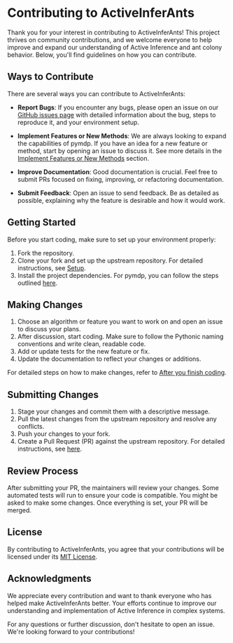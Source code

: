 # Contributing to ActiveInferAnts

Thank you for your interest in contributing to ActiveInferAnts! This project thrives on community contributions, and we welcome everyone to help improve and expand our understanding of Active Inference and ant colony behavior. Below, you'll find guidelines on how you can contribute.

## Ways to Contribute

There are several ways you can contribute to ActiveInferAnts:

- **Report Bugs**: If you encounter any bugs, please open an issue on our [GitHub issues page](https://github.com/infer-actively/pymdp/issues) with detailed information about the bug, steps to reproduce it, and your environment setup.

- **Implement Features or New Methods**: We are always looking to expand the capabilities of pymdp. If you have an idea for a new feature or method, start by opening an issue to discuss it. See more details in the [Implement Features or New Methods](ActiveInferAnts/9_OTHER/pymdp/CONTRIBUTING.md#L31-L39) section.

- **Improve Documentation**: Good documentation is crucial. Feel free to submit PRs focused on fixing, improving, or refactoring documentation.

- **Submit Feedback**: Open an issue to send feedback. Be as detailed as possible, explaining why the feature is desirable and how it would work.

## Getting Started

Before you start coding, make sure to set up your environment properly:

1. Fork the repository.
2. Clone your fork and set up the upstream repository. For detailed instructions, see [Setup](ActiveInferAnts/9_OTHER/pymdp/CONTRIBUTING.md#L64-L90).
3. Install the project dependencies. For pymdp, you can follow the steps outlined [here](ActiveInferAnts/9_OTHER/pymdp/README.md#L118-L124).

## Making Changes

1. Choose an algorithm or feature you want to work on and open an issue to discuss your plans.
2. After discussion, start coding. Make sure to follow the Pythonic naming conventions and write clean, readable code.
3. Add or update tests for the new feature or fix.
4. Update the documentation to reflect your changes or additions.

For detailed steps on how to make changes, refer to [After you finish coding](ActiveInferAnts/9_OTHER/pymdp/CONTRIBUTING.md#L136-L146).

## Submitting Changes

1. Stage your changes and commit them with a descriptive message.
2. Pull the latest changes from the upstream repository and resolve any conflicts.
3. Push your changes to your fork.
4. Create a Pull Request (PR) against the upstream repository. For detailed instructions, see [here](ActiveInferAnts/9_OTHER/pymdp/CONTRIBUTING.md#L168-L186).

## Review Process

After submitting your PR, the maintainers will review your changes. Some automated tests will run to ensure your code is compatible. You might be asked to make some changes. Once everything is set, your PR will be merged.

## License

By contributing to ActiveInferAnts, you agree that your contributions will be licensed under its [MIT License](ActiveInferAnts/LICENSE).

## Acknowledgments

We appreciate every contribution and want to thank everyone who has helped make ActiveInferAnts better. Your efforts continue to improve our understanding and implementation of Active Inference in complex systems.

For any questions or further discussion, don't hesitate to open an issue. We're looking forward to your contributions!
